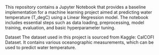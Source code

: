 This repository contains a Jupyter Notebook that provides a baseline implementation for a machine learning project aimed at predicting water temperature (T_degC) using a Linear Regression model. The notebook includes essential steps such as data loading, preprocessing, model training, evaluation, and basic hyperparameter tuning.

Dataset
The dataset used in this project is sourced from Kaggle: CalCOFI Dataset. It contains various oceanographic measurements, which can be used to predict water temperature.
